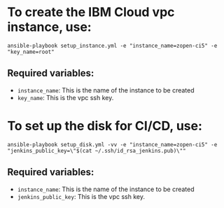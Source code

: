 # To create the IBM Cloud vpc instance, use:

```
ansible-playbook setup_instance.yml -e "instance_name=zopen-ci5" -e "key_name=root"
```

## Required variables:
* `instance_name`: This is the name of the instance to be created
* `key_name`: This is the vpc ssh key. 

# To set up the disk for CI/CD, use:

```
ansible-playbook setup_disk.yml -vv -e "instance_name=zopen-ci5" -e "jenkins_public_key=\"$(cat ~/.ssh/id_rsa_jenkins.pub)\""
```

## Required variables:
* `instance_name`: This is the name of the instance to be created
* `jenkins_public_key`: This is the vpc ssh key. 
